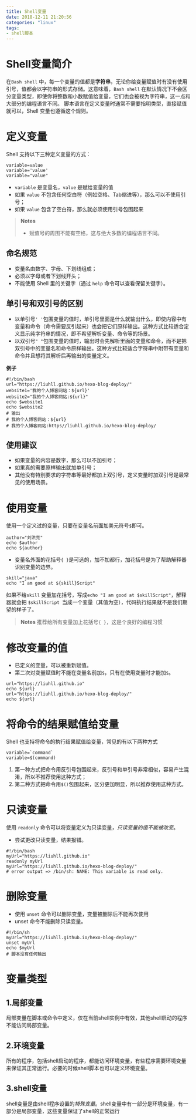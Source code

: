 ```yaml
---
title: Shell变量
date: 2018-12-11 21:20:56
categories: "linux"
tags:
- shell脚本
---
```


# Shell变量简介
在`Bash shell` 中，每一个变量的值都是**字符串**，无论你给变量赋值时有没有使用引号，值都会以字符串的形式存储。这意味着，`Bash shell` 在默认情况下不会区分变量类型，即使你将整数和小数赋值给变量，它们也会被视为字符串，这一点和大部分的编程语言不同。
脚本语言在定义变量时通常不需要指明类型，直接赋值就可以，Shell 变量也遵循这个规则。

# 定义变量
Shell 支持以下三种定义变量的方式：
```shell
variable=value
variable='value'
variable="value"
```
- `variable` 是变量名，`value` 是赋给变量的值
- 如果 `value` 不包含任何空白符（例如空格、Tab缩进等），那么可以不使用引号；
- 如果 `value` 包含了空白符，那么就必须使用引号包围起来


> **Notes**
> - 赋值号的周围不能有空格，这与绝大多数的编程语言不同。

## 命名规范
- 变量名由数字、字母、下划线组成；
- 必须以字母或者下划线开头；
- 不能使用 Shell 里的关键字（通过 `help` 命令可以查看保留关键字）。

##  单引号和双引号的区别
- 以单引号`' '`包围变量的值时，单引号里面是什么就输出什么，即使内容中有变量和命令（命令需要反引起来）也会把它们原样输出。这种方式比较适合定义显示纯字符串的情况，即不希望解析变量、命令等的场景。
- 以双引号`" "`包围变量的值时，输出时会先解析里面的变量和命令，而不是把双引号中的变量名和命令原样输出。这种方式比较适合字符串中附带有变量和命令并且想将其解析后再输出的变量定义。

**例子**

```shell
#!/bin/bash
url="https://liuhll.github.io/hexo-blog-deploy/"
website1='我的个人博客网站：${url}'
website2="我的个人博客网站:${url}"
echo $website1
echo $website2
# 输出
# 我的个人博客网站：${url}
# 我的个人博客网站:https//liuhll.github.io/hexo-blog-deploy/
```

## 使用建议
- 如果变量的内容是数字，那么可以不加引号；
- 如果真的需要原样输出就加单引号；
- 其他没有特别要求的字符串等最好都加上双引号，定义变量时加双引号是最常见的使用场景。

# 使用变量
使用一个定义过的变量，只要在变量名前面加美元符号`$`即可。
```shell
author="刘洪亮"
echo $author
echo ${author}
```

- 变量名外面的花括号`{ }`是可选的，加不加都行，加花括号是为了帮助解释器识别变量的边界。
```shell
skill="java"
echo "I am good at ${skill}Script"
```
如果不给`skill` 变量加花括号，写成`echo "I am good at $skillScript"`，解释器就会把 `$skillScript `当成一个变量（其值为空），代码执行结果就不是我们期望的样子了。

> **Notes**
> 推荐给所有变量加上花括号`{ }`，这是个良好的编程习惯

# 修改变量的值
- 已定义的变量，可以被重新赋值。
- 第二次对变量赋值时不能在变量名前加`$`，只有在使用变量时才能加`$`。

```shell
url="https://liuhll.github.io"
echo ${url}
url="https://liuhll.github.io/hexo-blog-deploy/"
echo ${url}
```

# 将命令的结果赋值给变量
Shell 也支持将命令的执行结果赋值给变量，常见的有以下两种方式
```shell
variable=`command`
variable=$(command)
```
1. 第一种方式把命令用反引号包围起来，反引号和单引号非常相似，容易产生混淆，所以不推荐使用这种方式；
2. 第二种方式把命令用`$()`包围起来，区分更加明显，所以推荐使用这种方式。

# 只读变量
使用 `readonly` 命令可以将变量定义为只读变量，*只读变量的值不能被改变*。
- 尝试更改只读变量，结果报错。

```shell
#!/bin/bash
myUrl="https://liuhll.github.io"
readonly myUrl
myUrl="https://liuhll.github.io/hexo-blog-deploy/"
# error output => /bin/sh: NAME: This variable is read only.
```

# 删除变量
- 使用 `unset` 命令可以删除变量，变量被删除后不能再次使用
- unset 命令不能删除只读变量。

```shell
#!/bin/sh
myUrl="https://liuhll.github.io/hexo-blog-deploy/"
unset myUrl
echo $myUrl
# 脚本没有任何输出
```

# 变量类型

## 1.局部变量
局部变量在脚本或命令中定义，仅在当前shell实例中有效，其他shell启动的程序不能访问局部变量。

## 2.环境变量
所有的程序，包括shell启动的程序，都能访问环境变量，有些程序需要环境变量来保证其正常运行。必要的时候shell脚本也可以定义环境变量。

## 3.shell变量
shell变量是由shell程序设置的*特殊变量*。shell变量中有一部分是环境变量，有一部分是局部变量，这些变量保证了shell的正常运行
